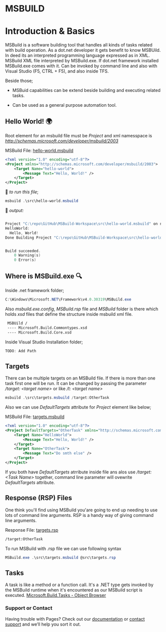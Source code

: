 # MSBUILD 



# Introduction & Basics

MSBuild is a software building tool that handles all kinds of tasks related with build operation. As a dot.net developer it gets benefit to know MSBUild. In deed its an interpreted programming language expressed as in XML. MSBuild XML file interpreted by MSBuild.exe. If dot.net framework installed MSBuild.exe comes with it. Can be invoked by command line and also with Visual Studio (F5, CTRL + F5), and also inside TFS.

Beside those;

* MSBuid capabilities can be extend beside building and executing related tasks.

* Can be used as a general purpose automation tool.

## Hello World! :earth_africa:

Root element for an msbuild file must be *Project* and xml namesspace is *http://schemas.microsoft.com/developer/msbuild/2003*   

MSBuild File: [hello-world.msbuild](https://github.com/karanba/MSBuild-Workspace/blob/01-Basics/src/hello-world.msbuild)
```xml
<?xml version="1.0" encoding="utf-8"?>
<Project xmlns="http://schemas.microsoft.com/developer/msbuild/2003">
    <Target Name="hello-world">
        <Message Text="Hello, World!" />
    </Target>
</Project>
```

:runner: _to run this file_; 

```powershell
msbuild .\src\hello-world.msbuild
```
:scroll: _output:_

```powershell

Project "C:\repo\GitHub\MSBuild-Workspace\src\hello-world.msbuild" on node 1 (default targets).
HelloWorld:
  Hello, World!
Done Building Project "C:\repo\GitHub\MSBuild-Workspace\src\hello-world.msbuild" (default targets).


Build succeeded.
    0 Warning(s)
    0 Error(s)
```

## Where is MSBuild.exe :mag: 

Inside .net framework folder;
```powershell
C:\Windows\Microsoft.NET\Framework\v4.0.30319\MSBuild.exe
```
Also _msbuild.exe.config_,  _MSBuild.rsp_ file and _MSBuild_ folder is there which holds _xsd_ files that define the structure inside msbuild xml file.

``` bash
 MSBUild /
 ---- Microsoft.Build.Commontypes.xsd
 ---- Microsoft.Build.Core.xsd
```

Inside Visual Studio Installation folder;
```powershell
TODO: Add Path
```

## Targets

There can be multiple targets on an MSBuild file. If there is more than one task first one will be run. It can be changed by passing the parameter _/target: \<target name\>_ or like _/t: \<target name\>_

```powershell
msbuild .\src\targets.msbuild /target:OtherTask
```

Also we can use _DefaultTargets_ attribute for _Project_ element like below;

MSBuild File: [targets.msbuild](https://github.com/karanba/MSBuild-Workspace/blob/01-Basics/src/targets.msbuild)
```xml
<?xml version="1.0" encoding="utf-8"?>
<Project DefaultTargets="OtherTask" xmlns="http://schemas.microsoft.com/developer/msbuild/2003">
    <Target Name="HelloWorld">
        <Message Text="Hello, World!" />
    </Target>
    <Target Name="OtherTask">
        <Message Text="Do smth else" />
    </Target>
</Project>
```
If you both have  _DefaultTargets_ atrribute inside file ans alos use _/target:\<Task Name\>_ together, command line parameter will ovewrite _DefaultTargets_ attribute.


## Response (RSP) Files

One think you'll find using MSBuild you'are going to end up needing to use lots of command line arguments. RSP is a handy way of giving command line arguments.

Response File: [targets.rsp](https://github.com/karanba/MSBuild-Workspace/blob/01-Basics/src/targets.rsp)
```bash
/target:OtherTask
```

To run MSBuild with .rsp file we can use following syntax

```powershell
MSBuild.exe .\src\targets.msbuild @src\targets.rsp
```

## Tasks

A task is like a method or a function call. It's a .NET type gets invoked by the MSBuild runtime when it's encountered as our MSBuild script is executed.
[Microsoft.Build.Tasks - Object Browser](https://github.com/karanba/MSBuild-Workspace/blob/01-Basics/src/image/ObjectBrowser-Tasks.png)


### Support or Contact

Having trouble with Pages? Check out our [documentation](https://help.github.com/categories/github-pages-basics/) or [contact support](https://github.com/contact) and we’ll help you sort it out.
